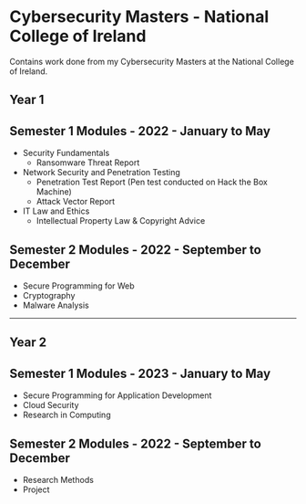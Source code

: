 # Cybersecurity Masters - National College of Ireland
Contains work done from my Cybersecurity Masters at the National College of Ireland.

## Year 1
## Semester 1 Modules - 2022 - January to May
- Security Fundamentals
    - Ransomware Threat Report
- Network Security and Penetration Testing
    - Penetration Test Report (Pen test conducted on Hack the Box Machine)
    - Attack Vector Report  
- IT Law and Ethics
    - Intellectual Property Law & Copyright Advice

## Semester 2 Modules - 2022 - September to December
- Secure Programming for Web
- Cryptography
- Malware Analysis

***
## Year 2
## Semester 1 Modules - 2023 - January to May
- Secure Programming for Application Development
- Cloud Security
- Research in Computing

## Semester 2 Modules - 2022 - September to December
- Research Methods
- Project
